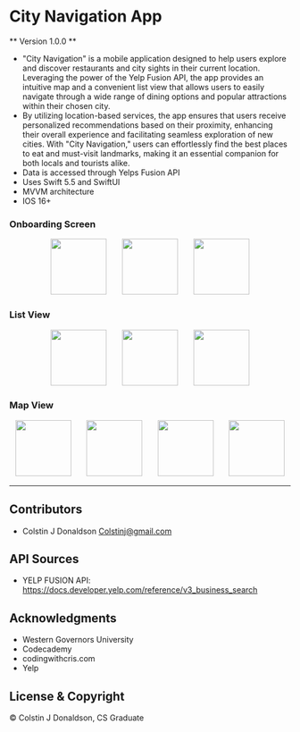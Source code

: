 #  City Navigation App


** Version 1.0.0 **

- "City Navigation" is a mobile application designed to help users explore and discover restaurants and city sights in their current location. Leveraging the power of the Yelp Fusion API, the app provides an intuitive map and a convenient list view that allows users to easily navigate through a wide range of dining options and popular attractions within their chosen city. 
- By utilizing location-based services, the app ensures that users receive personalized recommendations based on their proximity, enhancing their overall experience and facilitating seamless exploration of new cities. With "City Navigation," users can effortlessly find the best places to eat and must-visit landmarks, making it an essential companion for both locals and tourists alike.
- Data is accessed through Yelps Fusion API
- Uses Swift 5.5 and SwiftUI
- MVVM architecture 
- IOS 16+ 

### Onboarding Screen
<div align="center">
<img width="100" alt="" title="" src="">
&nbsp;
&nbsp;
&nbsp;
<img width="100" alt="" title="" src="">
&nbsp;
&nbsp;
&nbsp;
<img width="100" alt="" title="" src="">
</div>

### List View
<div align="center">
<img width="100" alt="" title="" src="">
&nbsp;
&nbsp;
&nbsp;
<img width="100" alt="" title="" src="">
&nbsp;
&nbsp;
&nbsp;
<img width="100" alt="" title="" src="">
</div>

### Map View 
<div align="center">
<img width="100" alt="" title="" src="">
&nbsp;
&nbsp;
&nbsp;
<img width="100" alt="" title="" src="">
&nbsp;
&nbsp;
&nbsp;
<img width="100" alt="" title="" src="">
&nbsp;
&nbsp;
&nbsp;
<img width="100" alt="" title="" src="">
</div>


- - -
## Contributors
- Colstin J Donaldson <Colstinj@gmail.com>


## API Sources
- YELP FUSION API: https://docs.developer.yelp.com/reference/v3_business_search


## Acknowledgments 

- Western Governors University
- Codecademy
- codingwithcris.com
- Yelp


## License & Copyright

© Colstin J Donaldson, CS Graduate 
